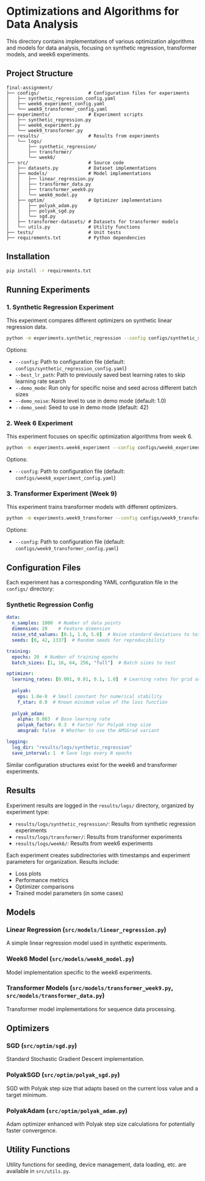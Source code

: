 # Optimizations and Algorithms for Data Analysis

This directory contains implementations of various optimization algorithms and models for data analysis, focusing on synthetic regression, transformer models, and week6 experiments.

## Project Structure

```
final-assignment/
├── configs/                  # Configuration files for experiments
│   ├── synthetic_regression_config.yaml
│   ├── week6_experiment_config.yaml
│   └── week9_transformer_config.yaml
├── experiments/              # Experiment scripts
│   ├── synthetic_regression.py
│   ├── week6_experiment.py
│   └── week9_transformer.py
├── results/                  # Results from experiments
│   └── logs/
│       ├── synthetic_regression/
│       ├── transformer/
│       └── week6/
├── src/                      # Source code
│   ├── datasets.py           # Dataset implementations
│   ├── models/               # Model implementations
│   │   ├── linear_regression.py
│   │   ├── transformer_data.py
│   │   ├── transformer_week9.py
│   │   └── week6_model.py
│   ├── optim/                # Optimizer implementations
│   │   ├── polyak_adam.py
│   │   ├── polyak_sgd.py
│   │   └── sgd.py
│   ├── transformer-datasets/ # Datasets for transformer models
│   └── utils.py              # Utility functions
├── tests/                    # Unit tests
├── requirements.txt          # Python dependencies
```

## Installation

```bash
pip install -r requirements.txt
```

## Running Experiments

### 1. Synthetic Regression Experiment

This experiment compares different optimizers on synthetic linear regression data.

```bash
python -m experiments.synthetic_regression --config configs/synthetic_regression_config.yaml
```

Options:
- `--config`: Path to configuration file (default: `configs/synthetic_regression_config.yaml`)
- `--best_lr_path`: Path to previously saved best learning rates to skip learning rate search
- `--demo_mode`: Run only for specific noise and seed across different batch sizes
- `--demo_noise`: Noise level to use in demo mode (default: 1.0)
- `--demo_seed`: Seed to use in demo mode (default: 42)

### 2. Week 6 Experiment

This experiment focuses on specific optimization algorithms from week 6.

```bash
python -m experiments.week6_experiment --config configs/week6_experiment_config.yaml
```

Options:
- `--config`: Path to configuration file (default: `configs/week6_experiment_config.yaml`)

### 3. Transformer Experiment (Week 9)

This experiment trains transformer models with different optimizers.

```bash
python -m experiments.week9_transformer --config configs/week9_transformer_config.yaml
```

Options:
- `--config`: Path to configuration file (default: `configs/week9_transformer_config.yaml`)

## Configuration Files

Each experiment has a corresponding YAML configuration file in the `configs/` directory:

### Synthetic Regression Config

```yaml
data:
  n_samples: 1000  # Number of data points
  dimension: 20    # Feature dimension
  noise_std_values: [0.1, 1.0, 5.0]  # Noise standard deviations to test
  seeds: [0, 42, 1337]  # Random seeds for reproducibility

training:
  epochs: 20  # Number of training epochs
  batch_sizes: [1, 16, 64, 256, "full"]  # Batch sizes to test

optimizer:
  learning_rates: [0.001, 0.01, 0.1, 1.0]  # Learning rates for grid search
  
  polyak:
    eps: 1.0e-8  # Small constant for numerical stability
    f_star: 0.0  # Known minimum value of the loss function
    
  polyak_adam:
    alpha: 0.003  # Base learning rate
    polyak_factor: 0.3  # Factor for Polyak step size
    amsgrad: false  # Whether to use the AMSGrad variant

logging:
  log_dir: "results/logs/synthetic_regression"
  save_interval: 1  # Save logs every N epochs
```

Similar configuration structures exist for the week6 and transformer experiments.

## Results

Experiment results are logged in the `results/logs/` directory, organized by experiment type:

- `results/logs/synthetic_regression/`: Results from synthetic regression experiments
- `results/logs/transformer/`: Results from transformer experiments
- `results/logs/week6/`: Results from week6 experiments

Each experiment creates subdirectories with timestamps and experiment parameters for organization. Results include:
- Loss plots
- Performance metrics
- Optimizer comparisons
- Trained model parameters (in some cases)

## Models

### Linear Regression (`src/models/linear_regression.py`)
A simple linear regression model used in synthetic experiments.

### Week6 Model (`src/models/week6_model.py`)
Model implementation specific to the week6 experiments.

### Transformer Models (`src/models/transformer_week9.py`, `src/models/transformer_data.py`)
Transformer model implementations for sequence data processing.

## Optimizers

### SGD (`src/optim/sgd.py`)
Standard Stochastic Gradient Descent implementation.

### PolyakSGD (`src/optim/polyak_sgd.py`)
SGD with Polyak step size that adapts based on the current loss value and a target minimum.

### PolyakAdam (`src/optim/polyak_adam.py`)
Adam optimizer enhanced with Polyak step size calculations for potentially faster convergence.

## Utility Functions

Utility functions for seeding, device management, data loading, etc. are available in `src/utils.py`.

